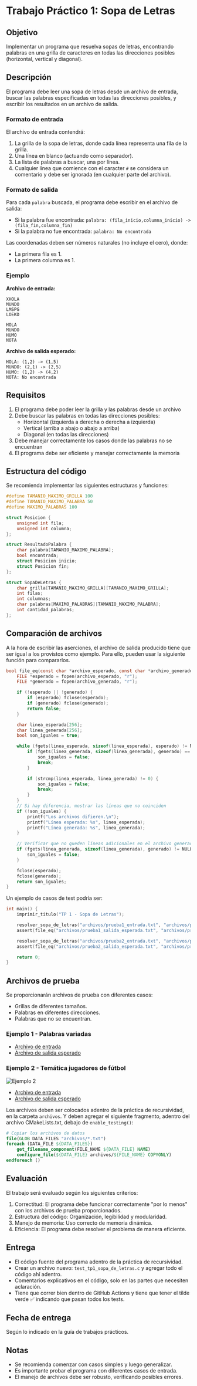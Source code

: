 # Trabajo Práctico 1: Sopa de Letras

## Objetivo
Implementar un programa que resuelva sopas de letras, encontrando palabras en una grilla de caracteres en todas las direcciones posibles (horizontal, vertical y diagonal).

## Descripción
El programa debe leer una sopa de letras desde un archivo de entrada, buscar las palabras especificadas en todas las direcciones posibles, y escribir los resultados en un archivo de salida.

### Formato de entrada
El archivo de entrada contendrá:
1. La grilla de la sopa de letras, donde cada línea representa una fila de la grilla.
2. Una línea en blanco (actuando como separador).
3. La lista de palabras a buscar, una por línea.
4. Cualquier línea que comience con el caracter `#` se considera un comentario y debe ser ignorada (en cualquier parte del archivo).

### Formato de salida
Para cada `palabra` buscada, el programa debe escribir en el archivo de salida:
- Si la palabra fue encontrada: `palabra: (fila_inicio,columna_inicio) -> (fila_fin,columna_fin)`
- Si la palabra no fue encontrada: `palabra: No encontrada`

Las coordenadas deben ser números naturales (no incluye el cero), donde:
- La primera fila es 1.
- La primera columna es 1.

### Ejemplo
**Archivo de entrada:**
```
XHOLA
MUNDO
LMSPG
LOEKD

HOLA
MUNDO
HUMO
NOTA
```

**Archivo de salida esperado:**
```
HOLA: (1,2) -> (1,5)
MUNDO: (2,1) -> (2,5)
HUMO: (1,2) -> (4,2)
NOTA: No encontrada
```

## Requisitos
1. El programa debe poder leer la grilla y las palabras desde un archivo
2. Debe buscar las palabras en todas las direcciones posibles:
   - Horizontal (izquierda a derecha o derecha a izquierda)
   - Vertical (arriba a abajo o abajo a arriba)
   - Diagonal (en todas las direcciones)
3. Debe manejar correctamente los casos donde las palabras no se encuentran
4. El programa debe ser eficiente y manejar correctamente la memoria

## Estructura del código
Se recomienda implementar las siguientes estructuras y funciones:

```c
#define TAMANIO_MAXIMO_GRILLA 100
#define TAMANIO_MAXIMO_PALABRA 50
#define MAXIMO_PALABRAS 100

struct Posicion {
    unsigned int fila;
    unsigned int columna;
};

struct ResultadoPalabra {
    char palabra[TAMANIO_MAXIMO_PALABRA];
    bool encontrada;
    struct Posicion inicio;
    struct Posicion fin;
};

struct SopaDeLetras {
    char grilla[TAMANIO_MAXIMO_GRILLA][TAMANIO_MAXIMO_GRILLA];
    int filas;
    int columnas;
    char palabras[MAXIMO_PALABRAS][TAMANIO_MAXIMO_PALABRA];
    int cantidad_palabras;
};
```

## Comparación de archivos
A la hora de escribir las aserciones, el archivo de salida producido tiene que ser igual a los provistos como ejemplo. Para ello, pueden usar la siguiente función para compararlos.
```c
bool file_eq(const char *archivo_esperado, const char *archivo_generado) {
    FILE *esperado = fopen(archivo_esperado, "r");
    FILE *generado = fopen(archivo_generado, "r");

    if (!esperado || !generado) {
        if (esperado) fclose(esperado);
        if (generado) fclose(generado);
        return false;
    }

    char linea_esperada[256];
    char linea_generada[256];
    bool son_iguales = true;

    while (fgets(linea_esperada, sizeof(linea_esperada), esperado) != NULL) {
        if (fgets(linea_generada, sizeof(linea_generada), generado) == NULL) {
            son_iguales = false;
            break;
        }

        if (strcmp(linea_esperada, linea_generada) != 0) {
            son_iguales = false;
            break;
        }
    }
    // Si hay diferencia, mostrar las líneas que no coinciden
    if (!son_iguales) {
        printf("Los archivos difieren.\n");
        printf("Línea esperada: %s", linea_esperada);
        printf("Línea generada: %s", linea_generada);
    }

    // Verificar que no queden líneas adicionales en el archivo generado
    if (fgets(linea_generada, sizeof(linea_generada), generado) != NULL) {
        son_iguales = false;
    }

    fclose(esperado);
    fclose(generado);
    return son_iguales;
}
```

Un ejemplo de casos de test podría ser:
```c
int main() {
    imprimir_titulo("TP 1 - Sopa de Letras");

    resolver_sopa_de_letras("archivos/prueba1_entrada.txt", "archivos/prueba1_salida.txt");
    assert(file_eq("archivos/prueba1_salida_esperada.txt", "archivos/prueba1_salida.txt"));

    resolver_sopa_de_letras("archivos/prueba2_entrada.txt", "archivos/prueba2_salida.txt");
    assert(file_eq("archivos/prueba2_salida_esperada.txt", "archivos/prueba2_salida.txt"));

    return 0;
}
```

## Archivos de prueba
Se proporcionarán archivos de prueba con diferentes casos:
- Grillas de diferentes tamaños.
- Palabras en diferentes direcciones.
- Palabras que no se encuentran.

### Ejemplo 1 - Palabras variadas
* [Archivo de entrada](archivos/prueba1_entrada.txt)
* [Archivo de salida esperado](archivos/prueba1_salida_esperada.txt)

### Ejemplo 2 - Temática jugadores de fútbol
![Ejemplo 2](archivos/prueba2.png)
* [Archivo de entrada](archivos/prueba2_entrada.txt)
* [Archivo de salida esperado](archivos/prueba2_salida_esperada.txt)

Los archivos deben ser colocados adentro de la práctica de recursividad, en la carpeta `archivos`.
Y deben agregar el siguiente fragmento, adentro del archivo CMakeLists.txt, debajo de `enable_testing()`:
```cmake
# Copiar los archivos de datos
file(GLOB DATA_FILES "archivos/*.txt")
foreach (DATA_FILE ${DATA_FILES})
    get_filename_component(FILE_NAME ${DATA_FILE} NAME)
    configure_file(${DATA_FILE} archivos/${FILE_NAME} COPYONLY)
endforeach ()
```

## Evaluación
El trabajo será evaluado según los siguientes criterios:
1. Correctitud: El programa debe funcionar correctamente "por lo menos" con los archivos de prueba proporcionados.
2. Estructura del código: Organización, legibilidad y modularidad.
3. Manejo de memoria: Uso correcto de memoria dinámica.
4. Eficiencia: El programa debe resolver el problema de manera eficiente.

## Entrega
- El código fuente del programa adentro de la práctica de recursividad.
- Crear un archivo nuevo: `test_tp1_sopa_de_letras.c` y agregar todo el código ahí adentro.
- Comentarios explicativos en el código, solo en las partes que necesiten aclaración.
- Tiene que correr bien dentro de GitHub Actions y tiene que tener el tilde verde ✅ indicando que pasan todos los tests.

## Fecha de entrega
Según lo indicado en la guía de trabajos prácticos.

## Notas
- Se recomienda comenzar con casos simples y luego generalizar.
- Es importante probar el programa con diferentes casos de entrada.
- El manejo de archivos debe ser robusto, verificando posibles errores. 
